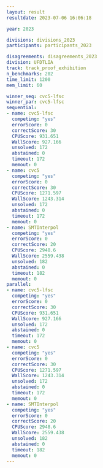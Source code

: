 ```yaml
---
layout: result
resultdate: 2023-07-06 16:06:18

year: 2023

divisions: divisions_2023
participants: participants_2023

disagreements: disagreements_2023
division: UFDTLIA
track: track_proof_exhibition
n_benchmarks: 202
time_limit: 1200
mem_limit: 60

winner_seq: cvc5-lfsc
winner_par: cvc5-lfsc
sequential:
- name: cvc5-lfsc
  competing: "yes"
  errorScore: 0
  correctScore: 30
  CPUScore: 931.651
  WallScore: 927.166
  unsolved: 172
  abstained: 0
  timeout: 172
  memout: 0
- name: cvc5
  competing: "yes"
  errorScore: 0
  correctScore: 30
  CPUScore: 1271.597
  WallScore: 1243.314
  unsolved: 172
  abstained: 0
  timeout: 172
  memout: 0
- name: SMTInterpol
  competing: "yes"
  errorScore: 0
  correctScore: 20
  CPUScore: 2948.6
  WallScore: 2559.438
  unsolved: 182
  abstained: 0
  timeout: 182
  memout: 0
parallel:
- name: cvc5-lfsc
  competing: "yes"
  errorScore: 0
  correctScore: 30
  CPUScore: 931.651
  WallScore: 927.166
  unsolved: 172
  abstained: 0
  timeout: 172
  memout: 0
- name: cvc5
  competing: "yes"
  errorScore: 0
  correctScore: 30
  CPUScore: 1271.597
  WallScore: 1243.314
  unsolved: 172
  abstained: 0
  timeout: 172
  memout: 0
- name: SMTInterpol
  competing: "yes"
  errorScore: 0
  correctScore: 20
  CPUScore: 2948.6
  WallScore: 2559.438
  unsolved: 182
  abstained: 0
  timeout: 182
  memout: 0
---
```

